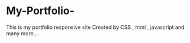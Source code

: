 # My-Portfolio-
This is my portfolio responsive site Created  by CSS , html , javascript and many more...
